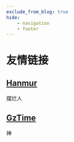 ```yaml
---
exclude_from_blog: true
hide:
    - navigation
    - footer
---
```

# 友情链接

## [Hanmur](http://hanmur.cn)

摆烂人

## [GzTime](http://gztime.cc)

神
